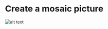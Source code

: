 # Create a mosaic picture

![alt text](https://github.com/VladMasgras/computer-vision-with-open-cv/tree/main/tema1/cod/mosaic.png?raw=true)
